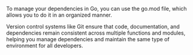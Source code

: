 To manage your dependencies in Go, you can use the go.mod file, which allows you to do it in an organized manner. 

Version control systems like Git ensure that code, documentation, and dependencies remain consistent across multiple functions and modules, helping you manage dependencies and maintain the same type of environment for all developers. 